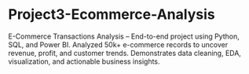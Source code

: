 # Project3-Ecommerce-Analysis
E-Commerce Transactions Analysis – End-to-end project using Python, SQL, and Power BI. Analyzed 50k+ e-commerce records to uncover revenue, profit, and customer trends. Demonstrates data cleaning, EDA, visualization, and actionable business insights.
